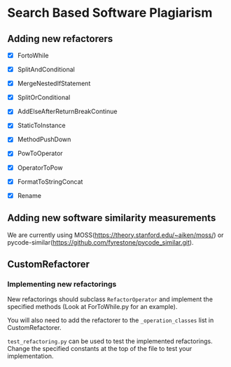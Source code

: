 # Search Based Software Plagiarism

## Adding new refactorers
- [x] FortoWhile
- [x] SplitAndConditional
- [x] MergeNestedIfStatement
- [x] SplitOrConditional
- [x] AddElseAfterReturnBreakContinue
- [x] StaticToInstance
- [x] MethodPushDown
- [x] PowToOperator
- [x] OperatorToPow
- [x] FormatToStringConcat
- [x] Rename


## Adding new software similarity measurements
We are currently using MOSS(https://theory.stanford.edu/~aiken/moss/) or pycode-similar(https://github.com/fyrestone/pycode_similar.git).


## CustomRefactorer

### Implementing new refactorings

New refactorings should subclass `RefactorOperator` and implement the specified methods
(Look at ForToWhile.py for an example).

You will also need to add the refactorer to the 
`_operation_classes`
list in CustomRefactorer.

`test_refactoring.py` can be used to test the implemented refactorings. Change the specified constants at the top of the file to test your implementation.
